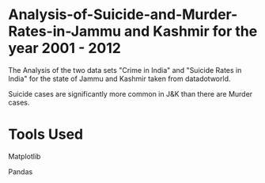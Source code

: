 # Analysis-of-Suicide-and-Murder-Rates-in-Jammu and Kashmir for the year 2001 - 2012

The Analysis of the two data sets "Crime in India" and "Suicide Rates in India" for the state of Jammu and Kashmir taken from datadotworld.

Suicide cases are significantly more common in J&K than there are Murder cases.

# Tools Used
  Matplotlib
  
  Pandas

